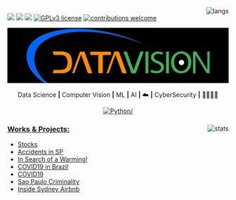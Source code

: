 <!--
**kauefs/kauefs** is a ✨ _special_ ✨ repository because its `README.md` (this file) appears on your GitHub profile.
Here are some ideas to get you started:
- ### Hi there 👋
- 🔭 I’m currently working on projects
- 🌱 I’m currently learning…
- 👯 I’m looking to collaborate on projects
- 🤔 I’m looking for help with…
- 💬 Ask me about…
- 📫 How to reach me: …
- 😄 Pronouns: …
- ⚡ Fun fact: …
-->
<img align=right src='https://github-readme-stats.vercel.app/api/top-langs/?username=kauefs&count_private=true&layout=compact&hide=html&theme=dark' alt=langs />

<!--
<a href='https://github.com/kauefs'           alt='GitHub'        ><img src='https://img.shields.io/badge/GitHub-000000?logo=github&logoColor=white'    />
</a>
-->

<a href='https://github.com/kauefs'           alt='WorkInProgress'><img src='https://img.shields.io/badge/Work%20in%20Progress-FF103F'                  /></a>
<a href='https://www.linkedin.com/in/kauefs/' alt='LinkedIn'      ><img src='https://img.shields.io/badge/LinkedIn-0077B5?logo=linkedin&logoColor=white'/></a>
[![](https://img.shields.io/badge/Python-3-blue.svg)](https://www.python.org/)
[![GPLv3 license](https://img.shields.io/badge/License-Apache_2.0-FF4500.svg)](http://perso.crans.org/besson/LICENSE.html)
[![contributions welcome](https://img.shields.io/badge/Contributions-Welcome-brightgreen.svg)](https://github.com/kauefs/portfolio/issues)
<!--[![author](https://img.shields.io/badge/Author-KAUE-FF4500.svg)](https://medium.com/@kauefs)-->

![DatAVisi0n](https://github.com/kauefs/StreamLit/blob/1d052da154ace115d837e532f118f28890663cfe/img/DataVision3.png)

<p align=center>Data Science <b>|</b> Computer Vision <b>|</b> ML <b>|</b> AI <b>|</b> ☁️ <b>|</b> CyberSecurity <b>|</b> 👨🏻‍💻</p>

<p align=center><a href=https://www.python.org/ target=_blank rel=noreferrer><img src=https://raw.githubusercontent.com/danielcranney/readme-generator/main/public/icons/skills/python-colored.svg width=35 height=35 alt=Python/></p>

<img align=right src='https://github-readme-stats.vercel.app/api/?username=kauefs&count_private=true&layout=compact&show_icons=true&theme=dark' alt=stats />

### Works & Projects:

* [Stocks](https://sto-cks.streamlit.app/)
* [Accidents in SP](https://accidentssp.streamlit.app/)
* [In Search of a Warming!](https://warming.streamlit.app/)
* [COVID19 in Brazil](https://covid19br.streamlit.app/)
* [COVID19](https://covid19charts.streamlit.app/)
* [Sao Paulo Criminality](https://criminality.streamlit.app/)
* [Inside Sydney Airbnb](https://sydney.streamlit.app/)
